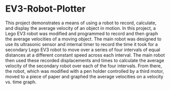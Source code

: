 # EV3-Robot-Plotter
This project demonstrates a means of using a robot to record, calculate, and display the average velocity of an object in motion.    In this project, a Lego EV3 robot was modified and programmed to record and then graph the average velocities of a moving object. The main robot was designed to use its ultrasonic sensor and internal timer to record the time it took for a secondary Lego EV3 robot to move over a series of four intervals of equal distances at a different constant speed across each interval. The main robot then used these recorded displacements and times to calculate the average velocity of the secondary robot over each of the four intervals.  From there, the robot, which was modified with a pen holder controlled by a third motor, moved to a piece of paper and graphed the average velocities on a velocity vs. time graph. 
